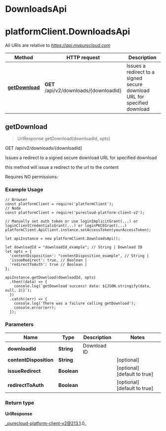 # DownloadsApi

# platformClient.DownloadsApi

All URIs are relative to *https://api.mypurecloud.com*

| Method | HTTP request | Description |
| ------------- | ------------- | ------------- |
[**getDownload**](DownloadsApi#getDownload) | **GET** /api/v2/downloads/{downloadId} | Issues a redirect to a signed secure download URL for specified download



## getDownload

> UrlResponse getDownload(downloadId, opts)


GET /api/v2/downloads/{downloadId}

Issues a redirect to a signed secure download URL for specified download

this method will issue a redirect to the url to the content

Requires NO permissions:

### Example Usage

```{"language":"javascript"}
// Browser
const platformClient = require('platformClient');
// Node
const platformClient = require('purecloud-platform-client-v2');

// Manually set auth token or use loginImplicitGrant(...) or loginClientCredentialsGrant(...) or loginPKCEGrant(...)
platformClient.ApiClient.instance.setAccessToken(yourAccessToken);

let apiInstance = new platformClient.DownloadsApi();

let downloadId = "downloadId_example"; // String | Download ID
let opts = { 
  'contentDisposition': "contentDisposition_example", // String | 
  'issueRedirect': true, // Boolean | 
  'redirectToAuth': true // Boolean | 
};

apiInstance.getDownload(downloadId, opts)
  .then((data) => {
    console.log(`getDownload success! data: ${JSON.stringify(data, null, 2)}`);
  })
  .catch((err) => {
    console.log('There was a failure calling getDownload');
    console.error(err);
  });
```

### Parameters


| Name | Type | Description  | Notes |
| ------------- | ------------- | ------------- | ------------- |
 **downloadId** | **String** | Download ID |  |
 **contentDisposition** | **String** |  | [optional]  |
 **issueRedirect** | **Boolean** |  | [optional] [default to true] |
 **redirectToAuth** | **Boolean** |  | [optional] [default to true] |

### Return type

**UrlResponse**


_purecloud-platform-client-v2@213.1.0_

